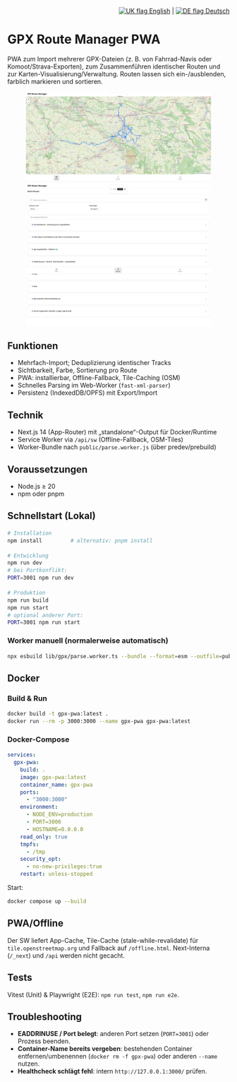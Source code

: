 
<p align="right">
  <a href="./README.md" title="English"><img src="https://github.githubassets.com/images/icons/emoji/unicode/1f1ec-1f1e7.png" height="14" alt="UK flag" /> English</a> |
  <a href="./README.de.md" title="Deutsch"><img src="https://github.githubassets.com/images/icons/emoji/unicode/1f1e9-1f1ea.png" height="14" alt="DE flag" /> Deutsch</a>
</p>

# GPX Route Manager PWA

PWA zum Import mehrerer GPX-Dateien (z. B. von Fahrrad-Navis oder Komoot/Strava-Exporten), zum Zusammenführen identischer Routen und zur Karten-Visualisierung/Verwaltung. Routen lassen sich ein-/ausblenden, farblich markieren und sortieren.

<p align="center">
  <img src="docs/assets/pwa-gpx3.png" alt="Kartenansicht" width="420"/>
  <img src="docs/assets/pwa-gpx.png" alt="Import-Ansicht" width="420"/>
</p>

## Funktionen

* Mehrfach-Import; Deduplizierung identischer Tracks
* Sichtbarkeit, Farbe, Sortierung pro Route
* PWA: installierbar, Offline-Fallback, Tile-Caching (OSM)
* Schnelles Parsing im Web-Worker (`fast-xml-parser`)
* Persistenz (IndexedDB/OPFS) mit Export/Import

## Technik

* Next.js 14 (App-Router) mit „standalone“-Output für Docker/Runtime
* Service Worker via `/api/sw` (Offline-Fallback, OSM-Tiles)
* Worker-Bundle nach `public/parse.worker.js` (über predev/prebuild)

## Voraussetzungen

* Node.js ≥ 20
* npm oder pnpm

## Schnellstart (Lokal)

```bash
# Installation
npm install         # alternativ: pnpm install

# Entwicklung
npm run dev
# bei Portkonflikt:
PORT=3001 npm run dev

# Produktion
npm run build
npm run start
# optional anderer Port:
PORT=3001 npm run start
```

### Worker manuell (normalerweise automatisch)

```bash
npx esbuild lib/gpx/parse.worker.ts --bundle --format=esm --outfile=public/parse.worker.js --platform=browser
```

## Docker

### Build & Run

```bash
docker build -t gpx-pwa:latest .
docker run --rm -p 3000:3000 --name gpx-pwa gpx-pwa:latest
```

### Docker-Compose

```yaml
services:
  gpx-pwa:
    build: .
    image: gpx-pwa:latest
    container_name: gpx-pwa
    ports:
      - "3000:3000"
    environment:
      - NODE_ENV=production
      - PORT=3000
      - HOSTNAME=0.0.0.0
    read_only: true
    tmpfs:
      - /tmp
    security_opt:
      - no-new-privileges:true
    restart: unless-stopped
```

Start:

```bash
docker compose up --build
```

## PWA/Offline

Der SW liefert App-Cache, Tile-Cache (stale-while-revalidate) für `tile.openstreetmap.org` und Fallback auf `/offline.html`. Next-Interna (`/_next`) und `/api` werden nicht gecacht.

## Tests

Vitest (Unit) & Playwright (E2E): `npm run test`, `npm run e2e`.

## Troubleshooting

* **EADDRINUSE / Port belegt**: anderen Port setzen (`PORT=3001`) oder Prozess beenden.
* **Container-Name bereits vergeben**: bestehenden Container entfernen/umbenennen (`docker rm -f gpx-pwa`) oder anderen `--name` nutzen.
* **Healthcheck schlägt fehl**: intern `http://127.0.0.1:3000/` prüfen.
